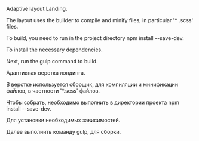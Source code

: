 Adaptive layout Landing.

The layout uses the builder to compile and minify files, in particular '* .scss' files.

To build, you need to run in the project directory npm install --save-dev.

To install the necessary dependencies.

Next, run the gulp command to build.


Адаптивная верстка лэндинга.

В верстке используется сборщик, для компиляции и минификации файлов, в частности '*.scss' файлов.

Чтобы собрать, необходимо выполнить в директории проекта npm install --save-dev.

Для установки необходимых зависимостей.

Далее выполнить команду gulp, для сборки.
